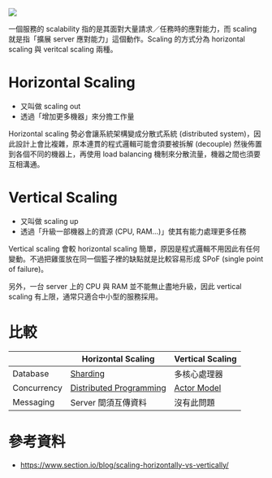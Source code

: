 ![](<https://raw.githubusercontent.com/Jamison-Chen/KM-software/master/img/horizontal-scaling-vs-vertical-scaling.png>)

一個服務的 scalability 指的是其面對大量請求／任務時的應對能力，而 scaling 就是指「擴展 server 應對能力」這個動作。Scaling 的方式分為 horizontal scaling 與 veritcal scaling 兩種。

# Horizontal Scaling

- 又叫做 scaling out
- 透過「增加更多機器」來分擔工作量

Horizontal scaling 勢必會讓系統架構變成分散式系統 (distributed system)，因此設計上會比複雜，原本連貫的程式邏輯可能會須要被拆解 (decouple) 然後佈置到各個不同的機器上，再使用 load balancing 機制來分散流量，機器之間也須要互相溝通。

# Vertical Scaling

- 又叫做 scaling up
- 透過「升級一部機器上的資源 (CPU, RAM...)」使其有能力處理更多任務

Vertical scaling 會較 horizontal scaling 簡單，原因是程式邏輯不用因此有任何變動。不過把雞蛋放在同一個籃子裡的缺點就是比較容易形成 SPoF (single point of failure)。

另外，一台 server 上的 CPU 與 RAM 並不能無止盡地升級，因此 vertical scaling 有上限，通常只適合中小型的服務採用。

# 比較

| |Horizontal Scaling|Vertical Scaling|
|---|---|---|
|Database|[Sharding](</Database/Partitioning & Sharding.md#Sharding>)|多核心處理器|
|Concurrency|[Distributed Programming](</System Design/Distributed Programming.md>)|[Actor Model](</System Design/Actor Model.md>)|
|Messaging|Server 間須互傳資料|沒有此問題|

# 參考資料

- <https://www.section.io/blog/scaling-horizontally-vs-vertically/>
